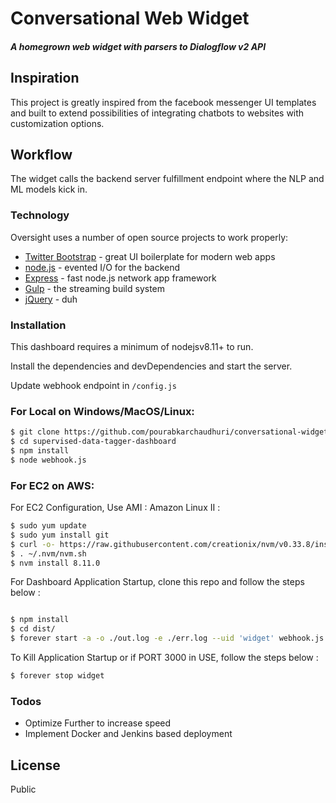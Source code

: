 # Conversational Web Widget
##### A homegrown web widget with parsers to Dialogflow v2 API

## Inspiration
This project is greatly inspired from the facebook messenger UI templates and built to extend possibilities of integrating chatbots to websites with customization options.

## Workflow
The widget calls the backend server fulfillment endpoint where the NLP and ML models kick in.

### Technology

Oversight uses a number of open source projects to work properly:

* [Twitter Bootstrap] - great UI boilerplate for modern web apps
* [node.js] - evented I/O for the backend
* [Express] - fast node.js network app framework
* [Gulp] - the streaming build system
* [jQuery] - duh

### Installation

This dashboard requires a minimum of nodejsv8.11+ to run.

Install the dependencies and devDependencies and start the server.

Update webhook endpoint in `/config.js`

### For Local on Windows/MacOS/Linux:
```sh
$ git clone https://github.com/pourabkarchaudhuri/conversational-widget.git
$ cd supervised-data-tagger-dashboard
$ npm install
$ node webhook.js
```

### For EC2 on AWS:
For EC2 Configuration, Use AMI : Amazon Linux II :

```sh
$ sudo yum update
$ sudo yum install git
$ curl -o- https://raw.githubusercontent.com/creationix/nvm/v0.33.8/install.sh | bash
$ . ~/.nvm/nvm.sh
$ nvm install 8.11.0

```
For Dashboard Application Startup, clone this repo and follow the steps below :

```sh

$ npm install
$ cd dist/
$ forever start -a -o ./out.log -e ./err.log --uid 'widget' webhook.js
```
To Kill Application Startup or if PORT 3000 in USE, follow the steps below :

```sh
$ forever stop widget
```

### Todos

 - Optimize Further to increase speed
 - Implement Docker and Jenkins based deployment

License
----

Public


   [Node.JS]: <https://nodejs.org/en/>
   [Python]: <https://www.python.org/>
[node.js]: <http://nodejs.org>
   [Twitter Bootstrap]: <http://twitter.github.com/bootstrap/>
   [jQuery]: <http://jquery.com>
   [express]: <http://expressjs.com>
   [Gulp]: <http://gulpjs.com>

  
